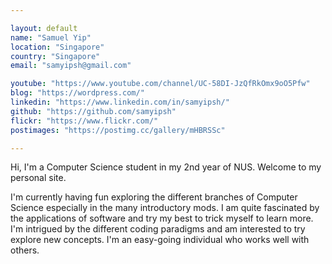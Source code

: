```yaml
---

layout: default
name: "Samuel Yip"
location: "Singapore"
country: "Singapore"
email: "samyipsh@gmail.com"

youtube: "https://www.youtube.com/channel/UC-58DI-JzQfRkOmx9oO5Pfw"
blog: "https://wordpress.com/"
linkedin: "https://www.linkedin.com/in/samyipsh/"
github: "https://github.com/samyipsh"
flickr: "https://www.flickr.com/"
postimages: "https://postimg.cc/gallery/mHBRSSc"

---
```


Hi, I'm a Computer Science student in my 2nd year of NUS. Welcome to my personal site. 

I'm currently having fun exploring the different branches of Computer Science especially in the many introductory mods. I am quite fascinated by the applications of software and try my best to trick myself to learn more. I'm intrigued by the different coding paradigms and am interested to try explore new concepts.  I'm an easy-going individual who works well with others.
